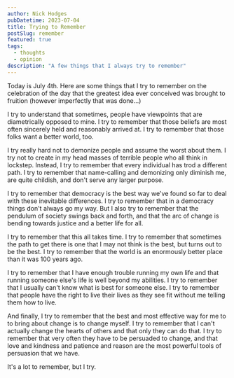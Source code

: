 ```yaml
---
author: Nick Hodges
pubDatetime: 2023-07-04
title: Trying to Remember
postSlug: remember
featured: true
tags:
  - thoughts
  - opinion
description: "A few things that I always try to remember"
---
```


Today is July 4th. Here are some things that I try to remember on the celebration of the day that the greatest idea ever conceived was brought to fruition (however imperfectly that was done...)

I try to understand that sometimes, people have viewpoints that are diametrically opposed to mine. I try to remember that those beliefs are most often sincerely held and reasonably arrived at. I try to remember that those folks want a better world, too.

I try really hard not to demonize people and assume the worst about them. I try not to create in my head masses of terrible people who all think in lockstep. Instead, I try to remember that every individual has trod a different path. I try to remember that name-calling and demonizing only diminish me, are quite childish, and don't serve any larger purpose.

I try to remember that democracy is the best way we've found so far to deal with these inevitable differences. I try to remember that in a democracy things don't always go my way. But I also try to remember that the pendulum of society swings back and forth, and that the arc of change is bending towards justice and a better life for all.

I try to remember that this all takes time. I try to remember that sometimes the path to get there is one that I may not think is the best, but turns out to be the best. I try to remember that the world is an enormously better place than it was 100 years ago.

I try to remember that I have enough trouble running my own life and that running someone else's life is well beyond my abilities. I try to remember that I usually can't know what is best for someone else. I try to remember that people have the right to live their lives as they see fit without me telling them how to live.

And finally, I try to remember that the best and most effective way for me to to bring about change is to change myself. I try to remember that I can't actually change the hearts of others and that only they can do that. I try to remember that very often they have to be persuaded to change, and that love and kindness and patience and reason are the most powerful tools of persuasion that we have.

It's a lot to remember, but I try.
